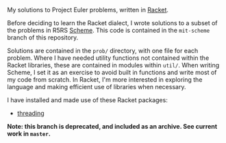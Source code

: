 My solutions to Project Euler problems, written in [Racket][rl].

  [rl]: https://racket-lang.org/

Before deciding to learn the Racket dialect, I wrote solutions to a subset of
the problems in R5RS [Scheme][mit]. This code is contained in the `mit-scheme`
branch of this repository.

  [mit]: https://www.gnu.org/software/mit-scheme/

Solutions are contained in the `prob/` directory, with one file for each
problem. Where I have needed utility functions not contained within the Racket
libraries, these are contained in modules within `util/`. When writing Scheme, I
set it as an exercise to avoid built in functions and write most of my code from
scratch. In Racket, I'm more interested in exploring the language and making
efficient use of libraries when necessary.

I have installed and made use of these Racket packages:

* [threading](https://docs.racket-lang.org/threading/index.html)

**Note: this branch is deprecated, and included as an archive. See current work
in `master`.**
